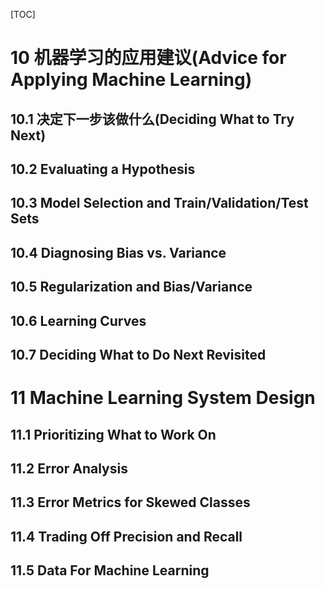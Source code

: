 [TOC]

# 10 机器学习的应用建议(Advice for Applying Machine Learning) 

## 10.1 决定下一步该做什么(Deciding What to Try Next)

## 10.2 Evaluating a Hypothesis

## 10.3 Model Selection and Train/Validation/Test Sets

## 10.4 Diagnosing Bias vs. Variance

## 10.5 Regularization and Bias/Variance

## 10.6 Learning Curves

## 10.7 Deciding What to Do Next Revisited

 

# 11 Machine Learning System Design

## 11.1 Prioritizing What to Work On

## 11.2 Error Analysis

## 11.3 Error Metrics for Skewed Classes

## 11.4 Trading Off Precision and Recall

## 11.5 Data For Machine Learning
